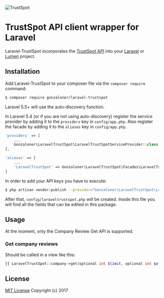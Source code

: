 ![TrustSpot](http://s3.amazonaws.com/trustspot-blog-images/blog/wp-content/uploads/2016/01/04185419/TS_Logo_Alternative_ForWhiteBG.png)

# TrustSpot API client wrapper for Laravel #
Laravel-TrustSpot incorporates the [TrustSpot API](https://www.trustspot.io/) into your [Laravel](https://laravel.com/) or [Lumen](https://lumen.laravel.com/) project.

## Installation
Add Laravel-TrustSpot to your composer file via the `composer require` command:

```bash
$ composer require gonzaloner/laravel-trustspot
```

Laravel 5.5+ will use the auto-discovery function.

In Laravel 5.4 (or if you are not using auto-discovery) register the service provider by adding it to the `providers` key in `config/app.php`. Also register the facade by adding it to the `aliases` key in `config/app.php`.

```php
'providers' => [
    ...
    Gonzaloner\LaravelTrustSpot\LaravelTrustSpotServiceProvider::class,
],

'aliases' => [
    ...
    'LaravelTrustSpot' => Gonzaloner\LaravelTrustSpot\Facades\LaravelTrustSpot::class,
]
```

In order to add your API keys you have to execute:

```bash
$ php artisan vendor:publish --provider="Gonzaloner\LaravelTrustSpot\LaravelTrustSpotServiceProvider"
```

After that, `config/laraveltrustspot.php` will be created. Inside this file you will find all the fields that can be edited in this package.

## Usage
At the moment, only the Company Review Get API is supported.

### Get company reviews
Should be called in a view like this:

```php
{{ LaravelTrustSpot::company->get(optional int $limit, optional int $offset, optional string $sort) }}
```

## License ##
[MIT License](https://opensource.org/licenses/MIT)
Copyright (c) 2017
